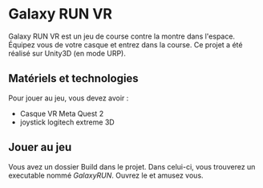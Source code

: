 # Galaxy RUN VR
Galaxy RUN VR est un jeu de course contre la montre dans l'espace. Équipez vous de votre casque et entrez dans la course. Ce projet a été réalisé sur Unity3D (en mode URP).

## Matériels et technologies
Pour jouer au jeu, vous devez avoir : 
- Casque VR Meta Quest 2
- joystick logitech extreme 3D

## Jouer au jeu
Vous avez un dossier Build dans le projet. Dans celui-ci, vous trouverez un executable nommé *GalaxyRUN*. Ouvrez le et amusez vous.
